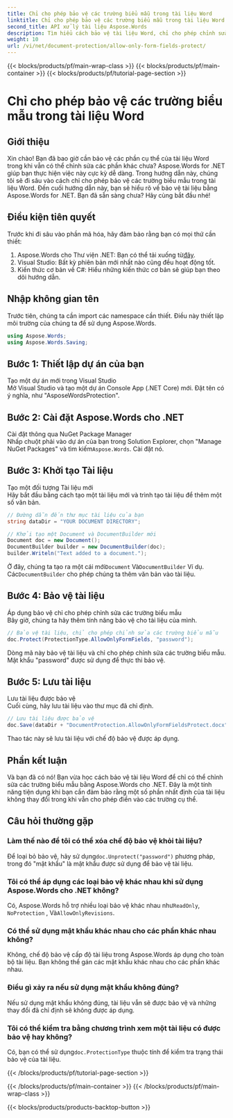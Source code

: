 ```yaml
---
title: Chỉ cho phép bảo vệ các trường biểu mẫu trong tài liệu Word
linktitle: Chỉ cho phép bảo vệ các trường biểu mẫu trong tài liệu Word
second_title: API xử lý tài liệu Aspose.Words
description: Tìm hiểu cách bảo vệ tài liệu Word, chỉ cho phép chỉnh sửa các trường biểu mẫu bằng Aspose.Words cho .NET. Làm theo hướng dẫn của chúng tôi để đảm bảo tài liệu của bạn an toàn và dễ chỉnh sửa.
weight: 10
url: /vi/net/document-protection/allow-only-form-fields-protect/
---
```


{{< blocks/products/pf/main-wrap-class >}}
{{< blocks/products/pf/main-container >}}
{{< blocks/products/pf/tutorial-page-section >}}

# Chỉ cho phép bảo vệ các trường biểu mẫu trong tài liệu Word

## Giới thiệu

Xin chào! Bạn đã bao giờ cần bảo vệ các phần cụ thể của tài liệu Word trong khi vẫn có thể chỉnh sửa các phần khác chưa? Aspose.Words for .NET giúp bạn thực hiện việc này cực kỳ dễ dàng. Trong hướng dẫn này, chúng tôi sẽ đi sâu vào cách chỉ cho phép bảo vệ các trường biểu mẫu trong tài liệu Word. Đến cuối hướng dẫn này, bạn sẽ hiểu rõ về bảo vệ tài liệu bằng Aspose.Words for .NET. Bạn đã sẵn sàng chưa? Hãy cùng bắt đầu nhé!

## Điều kiện tiên quyết

Trước khi đi sâu vào phần mã hóa, hãy đảm bảo rằng bạn có mọi thứ cần thiết:

1.  Aspose.Words cho Thư viện .NET: Bạn có thể tải xuống từ[đây](https://releases.aspose.com/words/net/).
2. Visual Studio: Bất kỳ phiên bản mới nhất nào cũng đều hoạt động tốt.
3. Kiến thức cơ bản về C#: Hiểu những kiến thức cơ bản sẽ giúp bạn theo dõi hướng dẫn.

## Nhập không gian tên

Trước tiên, chúng ta cần import các namespace cần thiết. Điều này thiết lập môi trường của chúng ta để sử dụng Aspose.Words.

```csharp
using Aspose.Words;
using Aspose.Words.Saving;
```

## Bước 1: Thiết lập dự án của bạn

Tạo một dự án mới trong Visual Studio  
Mở Visual Studio và tạo một dự án Console App (.NET Core) mới. Đặt tên có ý nghĩa, như "AsposeWordsProtection".

## Bước 2: Cài đặt Aspose.Words cho .NET

Cài đặt thông qua NuGet Package Manager  
Nhấp chuột phải vào dự án của bạn trong Solution Explorer, chọn "Manage NuGet Packages" và tìm kiếm`Aspose.Words`. Cài đặt nó.

## Bước 3: Khởi tạo Tài liệu

Tạo một đối tượng Tài liệu mới  
Hãy bắt đầu bằng cách tạo một tài liệu mới và trình tạo tài liệu để thêm một số văn bản.

```csharp
// Đường dẫn đến thư mục tài liệu của bạn
string dataDir = "YOUR DOCUMENT DIRECTORY";

// Khởi tạo một Document và DocumentBuilder mới
Document doc = new Document();
DocumentBuilder builder = new DocumentBuilder(doc);
builder.Writeln("Text added to a document.");
```

 Ở đây, chúng ta tạo ra một cái mới`Document` Và`DocumentBuilder` Ví dụ. Các`DocumentBuilder` cho phép chúng ta thêm văn bản vào tài liệu.

## Bước 4: Bảo vệ tài liệu

Áp dụng bảo vệ chỉ cho phép chỉnh sửa các trường biểu mẫu  
Bây giờ, chúng ta hãy thêm tính năng bảo vệ cho tài liệu của mình.

```csharp
// Bảo vệ tài liệu, chỉ cho phép chỉnh sửa các trường biểu mẫu
doc.Protect(ProtectionType.AllowOnlyFormFields, "password");
```

Dòng mã này bảo vệ tài liệu và chỉ cho phép chỉnh sửa các trường biểu mẫu. Mật khẩu "password" được sử dụng để thực thi bảo vệ.

## Bước 5: Lưu tài liệu

Lưu tài liệu được bảo vệ  
Cuối cùng, hãy lưu tài liệu vào thư mục đã chỉ định.

```csharp
// Lưu tài liệu được bảo vệ
doc.Save(dataDir + "DocumentProtection.AllowOnlyFormFieldsProtect.docx");
```

Thao tác này sẽ lưu tài liệu với chế độ bảo vệ được áp dụng.

## Phần kết luận

Và bạn đã có nó! Bạn vừa học cách bảo vệ tài liệu Word để chỉ có thể chỉnh sửa các trường biểu mẫu bằng Aspose.Words cho .NET. Đây là một tính năng tiện dụng khi bạn cần đảm bảo rằng một số phần nhất định của tài liệu không thay đổi trong khi vẫn cho phép điền vào các trường cụ thể.

## Câu hỏi thường gặp

###	 Làm thế nào để tôi có thể xóa chế độ bảo vệ khỏi tài liệu?  
 Để loại bỏ bảo vệ, hãy sử dụng`doc.Unprotect("password")` phương pháp, trong đó "mật khẩu" là mật khẩu được sử dụng để bảo vệ tài liệu.

###	 Tôi có thể áp dụng các loại bảo vệ khác nhau khi sử dụng Aspose.Words cho .NET không?  
 Có, Aspose.Words hỗ trợ nhiều loại bảo vệ khác nhau như`ReadOnly`, `NoProtection` , Và`AllowOnlyRevisions`.

###	 Có thể sử dụng mật khẩu khác nhau cho các phần khác nhau không?  
Không, chế độ bảo vệ cấp độ tài liệu trong Aspose.Words áp dụng cho toàn bộ tài liệu. Bạn không thể gán các mật khẩu khác nhau cho các phần khác nhau.

###	 Điều gì xảy ra nếu sử dụng mật khẩu không đúng?  
Nếu sử dụng mật khẩu không đúng, tài liệu vẫn sẽ được bảo vệ và những thay đổi đã chỉ định sẽ không được áp dụng.

###	 Tôi có thể kiểm tra bằng chương trình xem một tài liệu có được bảo vệ hay không?  
 Có, bạn có thể sử dụng`doc.ProtectionType` thuộc tính để kiểm tra trạng thái bảo vệ của tài liệu.

{{< /blocks/products/pf/tutorial-page-section >}}

{{< /blocks/products/pf/main-container >}}
{{< /blocks/products/pf/main-wrap-class >}}

{{< blocks/products/products-backtop-button >}}
